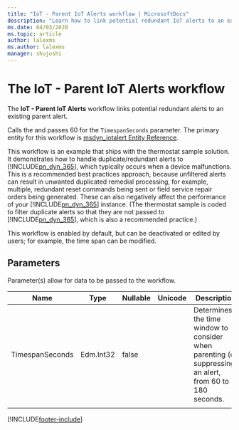 ```yaml
---
title: "IoT - Parent IoT Alerts workflow | MicrosoftDocs"
description: "Learn how to link potential redundant IoT alerts to an existing parent alert in Dynamics 365 Customer Service."
ms.date: 04/03/2020
ms.topic: article
author: lalexms
ms.author: lalexms
manager: shujoshi
---
```


# The IoT - Parent IoT Alerts workflow

The **IoT - Parent IoT Alerts** workflow links potential redundant alerts to an existing parent alert.  
  
 Calls the <xref href="Microsoft.Dynamics.CRM.msdyn_ParentIoTAlerts?text=msdyn_ParentIoTAlerts Action" /> and passes 60 for the `TimespanSeconds` parameter. The primary entity for this workflow is [msdyn_iotalert Entity Reference](../customerengagement/on-premises/developer/entities/msdyn_iotalert.md).  
  
 This workflow is an example that ships with the thermostat sample solution. It demonstrates how to handle duplicate/redundant alerts to [!INCLUDE[pn_dyn_365](../includes/pn-dyn-365.md)], which typically occurs when a device malfunctions.  This is a recommended best practices approach, because unfiltered alerts can result in unwanted duplicated remedial processing, for example, multiple, redundant reset commands being sent or field service repair orders being generated. These can also negatively affect the performance of your [!INCLUDE[pn_dyn_365](../includes/pn-dyn-365.md)] instance. (The thermostat sample is coded to filter duplicate alerts so that they are not passed to [!INCLUDE[pn_dyn_365](../includes/pn-dyn-365.md)], which is also a recommended practice.)  
  
 This workflow is enabled by default, but can be deactivated or edited by users; for example, the time span can be modified.  
  
<a name="bkmk_Parameters"></a>   
## Parameters  
 Parameter(s) allow for data to be passed to the workflow.  
  
|Name|Type|Nullable|Unicode|Description|  
|----------|----------|--------------|-------------|-----------------|  
|TimespanSeconds|Edm.Int32|false||Determines the time window to consider when parenting (or suppressing) an alert, from 60 to 180 seconds.|
| | | | | |


[!INCLUDE[footer-include](../includes/footer-banner.md)]
